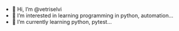 - 👋 Hi, I’m @vetriselvi
- 👀 I’m interested in learning programming in python, automation...
- 🌱 I’m currently learning python, pytest...

<!---
vetriselvira/vetriselvira is a ✨ special ✨ repository because its `README.md` (this file) appears on your GitHub profile.
You can click the Preview link to take a look at your changes.
--->

